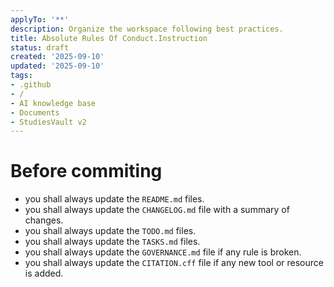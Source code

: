 ```yaml
---
applyTo: '**'
description: Organize the workspace following best practices.
title: Absolute Rules Of Conduct.Instruction
status: draft
created: '2025-09-10'
updated: '2025-09-10'
tags:
- .github
- /
- AI knowledge base
- Documents
- StudiesVault v2
---
```


# Before commiting

- you shall always update the `README.md` files.
- you shall always update the `CHANGELOG.md` file with a summary of changes.
- you shall always update the `TODO.md` files.
- you shall always update the `TASKS.md` files.
- you shall always update the `GOVERNANCE.md` file if any rule is broken.
- you shall always update the `CITATION.cff` file if any new tool or resource is added.
